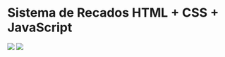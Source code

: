# Sistema de Recados HTML + CSS + JavaScript


<img src="./images/Preview_1).png">
<img src="./images/Preview_2).png">
